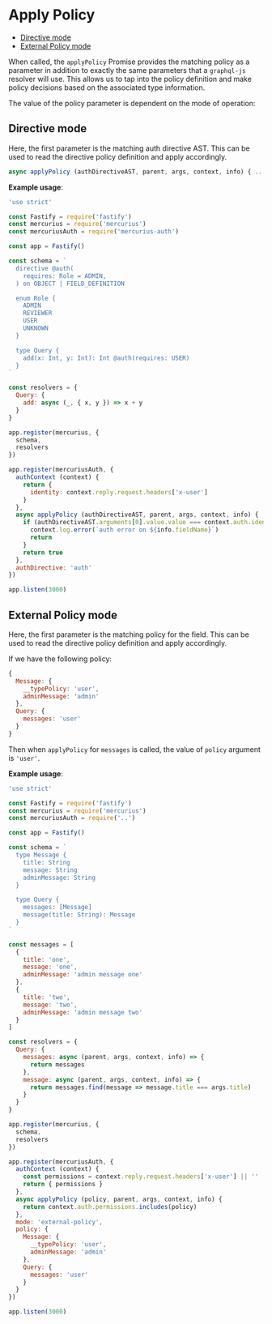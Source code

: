 # Apply Policy

- [Directive mode](#directive-mode)
- [External Policy mode](#external-policy-mode)

When called, the `applyPolicy` Promise provides the matching policy as a parameter in addition to exactly the same parameters that a `graphql-js` resolver will use. This allows us to tap into the policy definition and make policy decisions based on the associated type information.

The value of the policy parameter is dependent on the mode of operation:

## Directive mode

Here, the first parameter is the matching auth directive AST. This can be used to read the directive policy definition and apply accordingly.

```js
async applyPolicy (authDirectiveAST, parent, args, context, info) { ... }
```

**Example usage**:

```js
'use strict'

const Fastify = require('fastify')
const mercurius = require('mercurius')
const mercuriusAuth = require('mercurius-auth')

const app = Fastify()

const schema = `
  directive @auth(
    requires: Role = ADMIN,
  ) on OBJECT | FIELD_DEFINITION

  enum Role {
    ADMIN
    REVIEWER
    USER
    UNKNOWN
  }

  type Query {
    add(x: Int, y: Int): Int @auth(requires: USER)
  }
`

const resolvers = {
  Query: {
    add: async (_, { x, y }) => x + y
  }
}

app.register(mercurius, {
  schema,
  resolvers
})

app.register(mercuriusAuth, {
  authContext (context) {
    return {
      identity: context.reply.request.headers['x-user']
    }
  },
  async applyPolicy (authDirectiveAST, parent, args, context, info) {
    if (authDirectiveAST.arguments[0].value.value === context.auth.identity) {
      context.log.error(`auth error on ${info.fieldName}`)
      return
    }
    return true
  },
  authDirective: 'auth'
})

app.listen(3000)
```

## External Policy mode

Here, the first parameter is the matching policy for the field. This can be used to read the directive policy definition and apply accordingly.

If we have the following policy:

```js
{
  Message: {
    __typePolicy: 'user',
    adminMessage: 'admin'
  },
  Query: {
    messages: 'user'
  }
}
```

Then when `applyPolicy` for `messages` is called, the value of `policy` argument is `'user'`.

**Example usage**:

```js
'use strict'

const Fastify = require('fastify')
const mercurius = require('mercurius')
const mercuriusAuth = require('..')

const app = Fastify()

const schema = `
  type Message {
    title: String
    message: String
    adminMessage: String
  }

  type Query {
    messages: [Message]
    message(title: String): Message
  }
`

const messages = [
  {
    title: 'one',
    message: 'one',
    adminMessage: 'admin message one'
  },
  {
    title: 'two',
    message: 'two',
    adminMessage: 'admin message two'
  }
]

const resolvers = {
  Query: {
    messages: async (parent, args, context, info) => {
      return messages
    },
    message: async (parent, args, context, info) => {
      return messages.find(message => message.title === args.title)
    }
  }
}

app.register(mercurius, {
  schema,
  resolvers
})

app.register(mercuriusAuth, {
  authContext (context) {
    const permissions = context.reply.request.headers['x-user'] || ''
    return { permissions }
  },
  async applyPolicy (policy, parent, args, context, info) {
    return context.auth.permissions.includes(policy)
  },
  mode: 'external-policy',
  policy: {
    Message: {
      __typePolicy: 'user',
      adminMessage: 'admin'
    },
    Query: {
      messages: 'user'
    }
  }
})

app.listen(3000)
```
